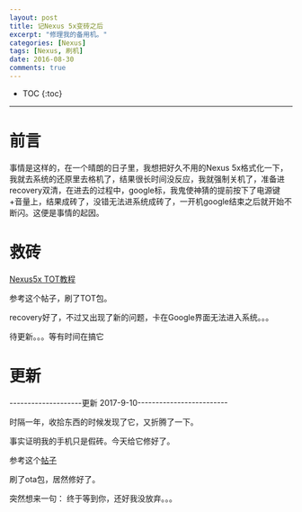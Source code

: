 ```yaml
---
layout: post
title: 记Nexus 5x变砖之后
excerpt: "修理我的备用机。"
categories: [Nexus]
tags: [Nexus, 刷机]
date: 2016-08-30
comments: true
---
```


* TOC
{:toc}
---

# 前言

事情是这样的，在一个晴朗的日子里，我想把好久不用的Nexus 5x格式化一下，我就去系统的还原里去格机了，结果很长时间没反应，我就强制关机了，准备进recovery双清，在进去的过程中，google标，我鬼使神猜的提前按下了电源键+音量上，结果成砖了，没错无法进系统成砖了，一开机google结束之后就开始不断闪。这便是事情的起因。



# 救砖

[Nexus5x TOT教程](http://bbs.gfan.com/android-7739023-1-1.html)

参考这个帖子，刷了TOT包。

recovery好了，不过又出现了新的问题，卡在Google界面无法进入系统。。。



待更新。。。等有时间在搞它



# 更新

--------------------更新 2017-9-10-------------------------

时隔一年，收拾东西的时候发现了它，又折腾了一下。

事实证明我的手机只是假砖。今天给它修好了。

参考这个[帖子](https://tieba.baidu.com/p/5172448708)

刷了ota包，居然修好了。

突然想来一句： 终于等到你，还好我没放弃。。。

